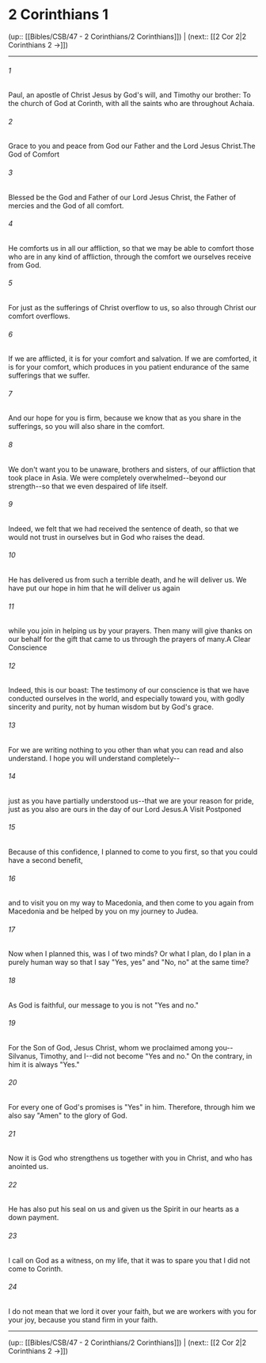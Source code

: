 # 2 Corinthians 1

(up:: [[Bibles/CSB/47 - 2 Corinthians/2 Corinthians]]) | (next:: [[2 Cor 2|2 Corinthians 2 →]])

***


###### 1 
Paul, an apostle of Christ Jesus by God's will, and Timothy our brother: To the church of God at Corinth, with all the saints who are throughout Achaia. 

###### 2 
Grace to you and peace from God our Father and the Lord Jesus Christ.The God of Comfort 

###### 3 
Blessed be the God and Father of our Lord Jesus Christ, the Father of mercies and the God of all comfort. 

###### 4 
He comforts us in all our affliction, so that we may be able to comfort those who are in any kind of affliction, through the comfort we ourselves receive from God. 

###### 5 
For just as the sufferings of Christ overflow to us, so also through Christ our comfort overflows. 

###### 6 
If we are afflicted, it is for your comfort and salvation. If we are comforted, it is for your comfort, which produces in you patient endurance of the same sufferings that we suffer. 

###### 7 
And our hope for you is firm, because we know that as you share in the sufferings, so you will also share in the comfort. 

###### 8 
We don't want you to be unaware, brothers and sisters, of our affliction that took place in Asia. We were completely overwhelmed--beyond our strength--so that we even despaired of life itself. 

###### 9 
Indeed, we felt that we had received the sentence of death, so that we would not trust in ourselves but in God who raises the dead. 

###### 10 
He has delivered us from such a terrible death, and he will deliver us. We have put our hope in him that he will deliver us again 

###### 11 
while you join in helping us by your prayers. Then many will give thanks on our behalf for the gift that came to us through the prayers of many.A Clear Conscience 

###### 12 
Indeed, this is our boast: The testimony of our conscience is that we have conducted ourselves in the world, and especially toward you, with godly sincerity and purity, not by human wisdom but by God's grace. 

###### 13 
For we are writing nothing to you other than what you can read and also understand. I hope you will understand completely-- 

###### 14 
just as you have partially understood us--that we are your reason for pride, just as you also are ours in the day of our Lord Jesus.A Visit Postponed 

###### 15 
Because of this confidence, I planned to come to you first, so that you could have a second benefit, 

###### 16 
and to visit you on my way to Macedonia, and then come to you again from Macedonia and be helped by you on my journey to Judea. 

###### 17 
Now when I planned this, was I of two minds? Or what I plan, do I plan in a purely human way so that I say "Yes, yes" and "No, no" at the same time? 

###### 18 
As God is faithful, our message to you is not "Yes and no." 

###### 19 
For the Son of God, Jesus Christ, whom we proclaimed among you--Silvanus, Timothy, and I--did not become "Yes and no." On the contrary, in him it is always "Yes." 

###### 20 
For every one of God's promises is "Yes" in him. Therefore, through him we also say "Amen" to the glory of God. 

###### 21 
Now it is God who strengthens us together with you in Christ, and who has anointed us. 

###### 22 
He has also put his seal on us and given us the Spirit in our hearts as a down payment. 

###### 23 
I call on God as a witness, on my life, that it was to spare you that I did not come to Corinth. 

###### 24 
I do not mean that we lord it over your faith, but we are workers with you for your joy, because you stand firm in your faith.

***

(up:: [[Bibles/CSB/47 - 2 Corinthians/2 Corinthians]]) | (next:: [[2 Cor 2|2 Corinthians 2 →]])

